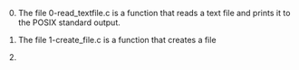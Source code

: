 0. The file 0-read_textfile.c is a function that reads a text file and prints it to the POSIX standard output.

1. The file 1-create_file.c is a function that creates a file

2.
